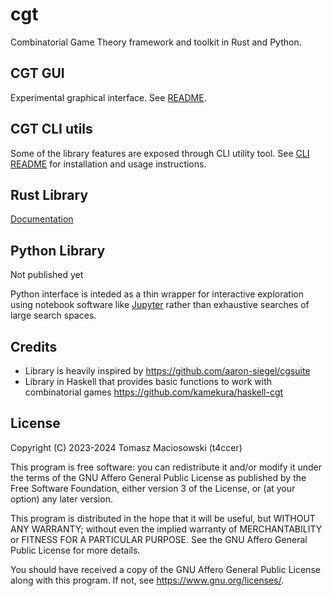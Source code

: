 # cgt

Combinatorial Game Theory framework and toolkit  in Rust and Python.

## CGT GUI

Experimental graphical interface. See [README](./cgt_gui/README.md).

## CGT CLI utils

Some of the library features are exposed through CLI utility tool. See [CLI README](./cgt_cli/README.md) for installation and usage instructions.

## Rust Library

[Documentation](https://docs.rs/cgt/latest/cgt/)

## Python Library

Not published yet

Python interface is inteded as a thin wrapper for interactive exploration using notebook software like [Jupyter](https://jupyter.org/) rather than exhaustive searches of large search spaces.

## Credits

- Library is heavily inspired by https://github.com/aaron-siegel/cgsuite
- Library in Haskell that provides basic functions to work with combinatorial games https://github.com/kamekura/haskell-cgt

## License

Copyright (C) 2023-2024 Tomasz Maciosowski (t4ccer)

This program is free software: you can redistribute it and/or modify it under the terms of the GNU Affero General Public License as published by the Free Software Foundation, either version 3 of the License, or (at your option) any later version.

This program is distributed in the hope that it will be useful, but WITHOUT ANY WARRANTY; without even the implied warranty of MERCHANTABILITY or FITNESS FOR A PARTICULAR PURPOSE.
See the GNU Affero General Public License for more details.

You should have received a copy of the GNU Affero General Public License along with this program. If not, see <https://www.gnu.org/licenses/>.
